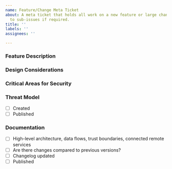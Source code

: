 ```yaml
---
name: Feature/Change Meta Ticket
about: A meta ticket that holds all work on a new feature or large change, linking
  to sub-issues if required.
title: ''
labels: ''
assignees: ''

---
```


### Feature Description

### Design Considerations

### Critical Areas for Security

### Threat Model

- [ ] Created
- [ ] Published

### Documentation

- [ ] High-level architecture, data flows, trust boundaries, connected remote services
- [ ] Are there changes compared to previous versions?
- [ ] Changelog updated
- [ ] Published
